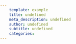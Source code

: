 ```yaml
---
	template: example
	title: undefined
	meta_description: undefined
	author: undefined
	subtitle: undefined
	categories:
---
```



<pre>
	<code  id='code-container' >
<script type="text/template" src='https://cdnjs.cloudflare.com/ajax/libs/highlight.js/9.5.0/highlight.min.js'></script>

<script type="text/template" class='language-javascript'>
	const options = {
		tabReplace: '  ', //tabs are equivalent to two spaces
	}

	hljs.configure(options)
	hljs.initHighlighting()
</script>

<!-- This part is just styling -->
<style class='language-css'>

.hljs {
	display: block;
	overflow-x: auto;
	padding: .5em;
	background: lemonchiffon;
	background: papayawhip;
	background: snow;
}

.hljs,
.hljs-subst {
	color: #444
}

.hljs-comment {
	color: #888888
}
.keyword {
	color:red;
}

.hljs-keyword,
.hljs-attribute,
.hljs-selector-tag,
.hljs-meta-keyword,
.hljs-doctag,
.hljs-name {
	font-weight: bold;
	color: red;

}

.hljs-type,
.hljs-string,
.hljs-number,
.hljs-selector-id,
.hljs-selector-class,
.hljs-quote,
.hljs-template-tag,
.hljs-deletion {
	color: green;
}

.hljs-title,
.hljs-section {
	color: red;
}

.hljs-regexp,
.hljs-symbol,
.hljs-variable,
.hljs-template-variable,
.hljs-link,
.hljs-selector-attr,
.hljs-selector-pseudo {
	color: orange;
}

.hljs-literal {
	color: green;
}

.hljs-built_in,
.hljs-bullet,
.hljs-code,
.hljs-addition {
	color: purple;
}

.hljs-meta {
	color: pink;
}

.hljs-meta-string {
	color: var(--yellow);
}

.hljs-emphasis {
	font-style: italic
}

.hljs-strong {
	font-weight: bold
}
body {
	margin: 0;
	padding:0;
}
pre {
	padding: 0;
	margin: 0;
}
code {
	position: absolute;
	top: 0;
}
</style>
</pre>
</code>
<script>

var codeContainer = document.getElementById('code-container')

var scripts = codeContainer.getElementsByTagName('script')
var css = codeContainer.getElementsByTagName('style')
scripts =  Array.prototype.slice.call(scripts)
css =  Array.prototype.slice.call(css)
const scriptsAndCss = css.concat(scripts)
console.log(scriptsAndCss)
const scriptFetchFunctions  = []

for (let i =0 ; i < scriptsAndCss.length; i ++ ) {

	scriptFetchFunctions.push (function(cb) {
		var code = ''
			var script = scriptsAndCss[i]
	console.log(script)
		if (script.src) {
			const req = new XMLHttpRequest()
			// when the request is a success we call the callback
			req.addEventListener("load", function() {
				const scriptContent = this.responseText
				const remoteScript = document.createElement('script')
				remoteScript.innerHTML = scriptContent
				document.body.appendChild(remoteScript)

				cb()
			})

			req.open("GET", script.src)
			req.send()
		} else {
				cb()
				const scriptContent = script.innerHTML
				
				const localScript = document.createElement(script.localName)
				console.log(scriptContent)
				localScript.innerHTML = scriptContent
				document.body.appendChild(localScript)
				//cloneNode(true)
				//console.log(scriptCopy)
				//scriptCopy.removeAttribute('type')
				document.body.appendChild(script)

		}
	
	})
}

	let content = codeContainer.innerHTML
	content = content.replace(/</g, '&lt;').replace(/>/g, '&gt;')
	var parser = new DOMParser()
	var parsedContent = parser.parseFromString(content, 'text/html')
	codeContainer.innerHTML = ''
	codeContainer.appendChild(parsedContent.body)
promiseAllBlocking(scriptFetchFunctions,function() {

})

function promiseAllBlocking (arrayOfFunctions, callBack) {
	if (arrayOfFunctions.length === 0)
		return callBack()
	arrayOfFunctions[0](function(){
		promiseAllBlocking(arrayOfFunctions.slice(1, arrayOfFunctions.length), callBack)
	})
}
function promiseAll (arrayOfFunctions, callBack) {
	function PromiseCounter (l, cb) {
		this.l = l
		this.cb = cb
		// We need that in order to have properly scoped `this` when we get into our increaseOrReturn function
		var that = this
	
		this.increaseOrReturn = function(){
			that.l -= 1
			if (that.l == 0) {
				console.log('returning final cb')
				return that.cb()
			}
		}
	
	}
	console.log('in promise all')
	const counter = new PromiseCounter(arrayOfFunctions.length, callBack)
	for (let i = 0; i < arrayOfFunctions.length; i ++) {
		arrayOfFunctions[i](counter.increaseOrReturn)
	}
}


</script>

